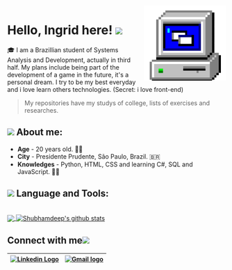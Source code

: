 <img align="right" alt="PC GIF" src="https://github.com/TheDudeThatCode/TheDudeThatCode/blob/master/Assets/PC.gif" width="190" />

# Hello, Ingrid here! <img src="https://github.com/TheDudeThatCode/TheDudeThatCode/blob/master/Assets/Hi.gif" width="29px">

🎓 I am a Brazillian student of Systems Analysis and Development, actually in third half. 
My plans include being part of the development of a game in the future, it's a personal dream. I try to be my best everyday and i love learn others technologies. (Secret: i love front-end) 
> My repositories have my studys of college, lists of exercises and researches.


## <img src="https://raw.githubusercontent.com/TheDudeThatCode/TheDudeThatCode/master/Assets/hmm.gif" width="40px" /> About me:

* **Age** - 20 years old. 🤘🏻
* **City** - Presidente Prudente, São Paulo, Brazil. 🇧🇷
* **Knowledges** - Python, HTML, CSS and learning C#, SQL and JavaScript. 👩‍💻


## <img src="https://github.com/TheDudeThatCode/TheDudeThatCode/blob/master/Assets/Rocket.gif" width="40px"> Language and Tools:
<br>

<a href="https://github.com/ing01">
  <img align="center" src="https://github-readme-stats.vercel.app/api/top-langs/?username=ing01&theme=dark&hide_langs_below=1" />
</a>

<a href="https://github.com/ing01">
 <img align="center" src="https://github-readme-stats.vercel.app/api?username=ing01&show_icons=true&theme=dark&line_height=27" alt="Shubhamdeep's github stats"/>
</a>

<br>


## Connect with me<img src="https://github.com/TheDudeThatCode/TheDudeThatCode/blob/master/Assets/Handshake.gif" height="40px">

| [<img src="https://github.com/TheDudeThatCode/TheDudeThatCode/blob/master/Assets/Linkedin.svg" alt="Linkedin Logo" width="32">](https://www.linkedin.com/in/ingrid-bernardi-24244b1b7/)  | [<img src="https://github.com/TheDudeThatCode/TheDudeThatCode/blob/master/Assets/Gmail.svg" alt="Gmail logo" height="32">](mailto:ingribpilla@gmail.com)
|:---:|:---:|


<br>
